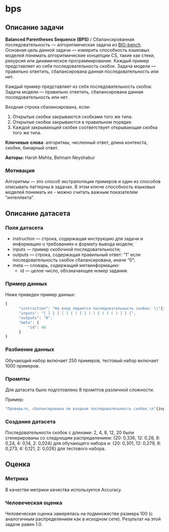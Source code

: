 # bps

## Описание задачи

**Balanced Parentheses Sequence (BPS)** / Сбалансированная последовательность — алгоритмическая задача из [BIG-bench](https://github.com/google/BIG-bench/tree/main/bigbench/benchmark_tasks/cs_algorithms/valid_parentheses). Основная цель данной задачи — измерить способность языковых моделей понимать алгоритмические концепции CS, такие как стеки, рекурсия или динамическое программирование.
Каждый пример представляет из себя последовательность скобок. Задача модели — правильно ответить, сбалансирована данная последовательность или нет.

Каждый пример представляет из себя последовательность скобок. Задача модели — правильно ответить, сбалансирована данная последовательность или нет.

Входная строка сбалансирована, если:

1. Открытые скобки закрываются скобками того же типа.
2. Открытые скобки закрываются в правильном порядке.
3. Каждой закрывающей скобке соответствует открывающая скобка того же типа.

**Ключевые** **слова**: алгоритмы, численный ответ, длина контекста, скобки, бинарный ответ.

**Авторы:** Harsh Mehta, Behnam Neyshabur

### Мотивация

Алгоритмы — это способ экстраполяции примеров и один из способов описывать паттерны в задачах. В этом ключе способность языковых моделей понимать их - можно считать важным показателем “интеллекта”.

## Описание датасета

### Поля датасета

- instruction — строка, содержащая инструкцию для задачи и информацию о требованиях к формату вывода модели;
- inputs — пример скобочной последовательности;
- outputs — строка, содержащая правильный ответ: “1” если последовательность скобок сбалансирована, иначе “0”;
- meta — словарь, содержащий метаинформацию:
    - id — целое число, обозначающее номер задания.

### Пример данных

Ниже приведен пример данных:

```jsx
{
      "instruction": "На вход подается последовательность скобок: \\"{inputs}\\"\\nНеобходимо ответить сбалансирована ли данная последовательность. Если последовательность сбалансирована - выведите 1, иначе 0",
      "inputs": "[ ] } { [ ] { ) [ } ) ) { ( ( ( ) ] } {",
      "outputs": "0",
      "meta": {
          "id": 40
      }
}
```

### Разбиение данных

Обучающий набор включает 250 примеров, тестовый набор включает 1000 примеров.

### Промпты

Для датасета было подготовлено 8 промптов различной сложности.

Пример:

```jsx
"Проверьте, сбалансирована ли входная последовательность скобок.\n"{inputs}"\nВыведите 1, если да и 0 в противном случае. Сперва закрывающей скобкой своего типа должна закрываться последняя из открытых скобок, и лишь потом соответствующей закрывающей скобкой может закрываться та, что была открыта перед ней.".
```

### Создание датасета

Последовательности скобок c длинами: 2, 4, 8, 12, 20 были сгенерированы со следующим распределением: {20: 0,336, 12: 0,26, 8: 0,24, 4: 0,14, 2: 0,024} для обучающего набора и: {20: 0,301, 12: 0,279, 8: 0,273, 4: 0,121, 2: 0,026} для тестового набора.

## Оценка

### Метрика

В качестве метрики качества используется Accuracy.

### Человеческая оценка

Человеческая оценка замерялась на подмножестве размера 100 (с аналогичным распределением как в исходном сете). Результат на этой задаче равен 1.0.